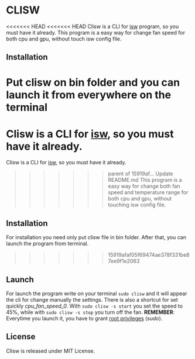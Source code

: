 # CLISW
<<<<<<< HEAD
<<<<<<< HEAD
Clisw is a CLI for <a href="https://github.com/YoyPa/isw">isw</a> program, so you must have it already.
This program is a easy way for change fan speed for both cpu and gpu, without touch isw config file.

## Installation
Put clisw on bin folder and you can launch it from everywhere on the terminal
=======
Clisw is a CLI for <a href="https://github.com/YoyPa/isw">isw</a>, so you must have it already.</br>
=======
Clisw is a CLI for <a href="https://github.com/YoyPa/isw">isw</a>, so you must have it already.
>>>>>>> parent of 15919af... Update README.md
This program is a easy way for change both fan speed and temperature range for both cpu and gpu, without touching isw config file.

## Installation
For installation you need only put clisw file in bin folder. 
After that, you can launch the program from terminal.
>>>>>>> 15919afaf05f69474ae378f331be87ee9f1e2063

## Launch
For launch the program write on your terminal `sudo clisw` and it will appear the cli for change manually the settings.
There is also a shortcut for set quickly *cpu_fan_speed_0*. 
With `sudo clisw -s start` you set the speed to 45%, while with `sudo clisw -s stop` you turn off the fan.
**REMEMBER**: Everytime you launch it, you have to grant <u>root privileges</u> (*sudo*).

## License
Clisw is released under MIT License.

